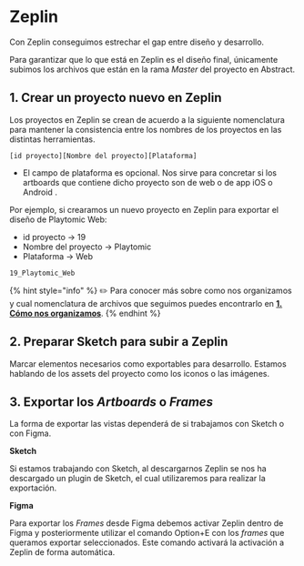 # Zeplin

Con Zeplin conseguimos estrechar el gap entre diseño y desarrollo.

Para garantizar que lo que está en Zeplin es el diseño final, únicamente subimos los archivos que están en la rama _Master_ del proyecto en Abstract.

## 1. Crear un proyecto nuevo en Zeplin

Los proyectos en Zeplin se crean de acuerdo a la siguiente nomenclatura para mantener la consistencia entre los nombres de los proyectos en las distintas herramientas.

```text
[id proyecto][Nombre del proyecto][Plataforma]
```

* El campo de plataforma es opcional. Nos sirve para concretar si los artboards que contiene dicho proyecto son de web o de app iOS o Android .

Por ejemplo, si crearamos un nuevo proyecto en Zeplin para exportar el diseño de Playtomic Web:

* id proyecto → 19
* Nombre del proyecto → Playtomic
* Plataforma → Web

```text
19_Playtomic_Web
```

{% hint style="info" %}
✏️ Para conocer más sobre como nos organizamos y cual nomenclatura de archivos que seguimos puedes encontrarlo en [**1. Cómo nos organizamos**](../organization.md).
{% endhint %}

## 2. Preparar Sketch para subir a Zeplin

Marcar elementos necesarios como exportables para desarrollo. Estamos hablando de los assets del proyecto como los iconos o las imágenes.

## 3. Exportar los _Artboards_ o _Frames_

La forma de exportar las vistas dependerá de si trabajamos con Sketch o con Figma.

**Sketch**

Si estamos trabajando con Sketch, al descargarnos Zeplin se nos ha descargado un plugin de Sketch, el cual utilizaremos para realizar la exportación.

**Figma**

Para exportar los _Frames_ desde Figma debemos activar Zeplin dentro de Figma y posteriormente utilizar el comando Option+E con los _frames_ que queramos exportar seleccionados. Este comando activará la activación a Zeplin de forma automática.

